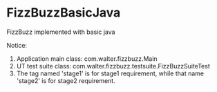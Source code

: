 # FizzBuzzBasicJava
FizzBuzz implemented with basic java 

Notice:
1. Application main class: com.walter.fizzbuzz.Main
2. UT test suite class: com.walter.fizzbuzz.testsuite.FizzBuzzSuiteTest
3. The tag named 'stage1' is for stage1 requirement, while that name 'stage2' is for stage2 requirement.